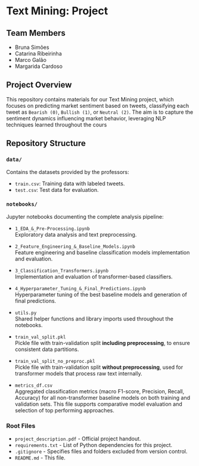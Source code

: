 # Text Mining: Project

## Team Members
- Bruna Simões  
- Catarina Ribeirinha  
- Marco Galão  
- Margarida Cardoso  

## Project Overview
This repository contains materials for our Text Mining project, which focuses on predicting market sentiment based on tweets, classifying each tweet as `Bearish (0)`, `Bullish (1)`, or `Neutral (2)`. The aim is to capture the sentiment dynamics influencing market behavior, leveraging NLP techniques learned throughout the cours

## Repository Structure

### `data/`
Contains the datasets provided by the professors:
- `train.csv`: Training data with labeled tweets.
- `test.csv`: Test data for evaluation.

### `notebooks/`
Jupyter notebooks documenting the complete analysis pipeline:
- `1_EDA_&_Pre-Processing.ipynb`  
  Exploratory data analysis and text preprocessing.

- `2_Feature_Engineering_&_Baseline_Models.ipynb`  
  Feature engineering and baseline classification models implementation and evaluation.

- `3_Classification_Transformers.ipynb`  
  Implementation and evaluation of transformer-based classifiers.

- `4_Hyperparameter_Tuning_&_Final_Predictions.ipynb`  
  Hyperparameter tuning of the best baseline models and generation of final predictions.

- `utils.py`  
  Shared helper functions and library imports used throughout the notebooks.

- `train_val_split.pkl`  
  Pickle file with train-validation split **including preprocessing**, to ensure consistent data partitions.

- `train_val_split_no_preproc.pkl`  
  Pickle file with train-validation split **without preprocessing**, used for transformer models that process raw text internally.

- `metrics_df.csv`  
  Aggregated classification metrics (macro F1-score, Precision, Recall, Accuracy) for all non-transformer baseline models on both training and validation sets. This file supports comparative model evaluation and selection of top performing approaches.

### Root Files
- `project_description.pdf` - Official project handout. 
- `requirements.txt` - List of Python dependencies for this project.
- `.gitignore` - Specifies files and folders excluded from version control.
- `README.md` - This file.
